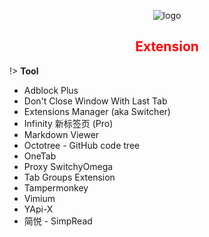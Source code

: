 <center>

![logo](../../../media/dev-tool/chrome/logo.svg ':size=7%')

## <font color=red>Extension</font>
</center>


!> **Tool**
- Adblock Plus
- Don't Close Window With Last Tab
- Extensions Manager (aka Switcher)
- Infinity 新标签页 (Pro)
- Markdown Viewer
- Octotree - GitHub code tree  
- OneTab
- Proxy SwitchyOmega
- Tab Groups Extension
- Tampermonkey
- Vimium
- YApi-X
- 简悦 - SimpRead
